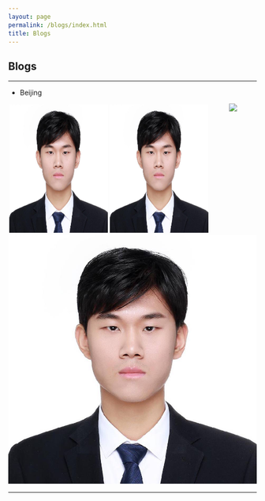 ```yaml
---
layout: page
permalink: /blogs/index.html
title: Blogs
---
```


## Blogs

---

- Beijing

<div style="float:left;border:solid 1px 000;margin:2px;"><img src="./images/jiachun.jpg"  width="200" height="260" ></div>

<div style="float:left;border:solid 1px 000;margin:2px;"><img src="./images/jiachun.jpg" width="200" height="260" ></div>

<center>
 
![](./images/jiachun.jpg")![](./images/jiachun.jpg)
</center>

---

<br>
